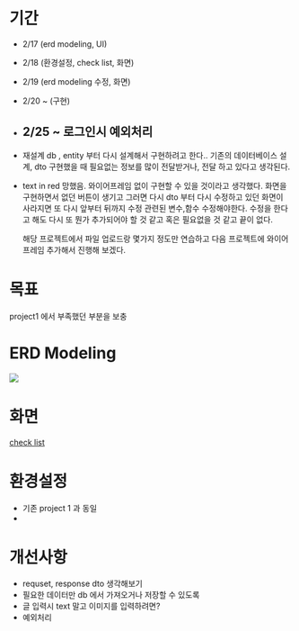 # 기간
- 2/17 (erd modeling, UI)
- 2/18 (환경설정, check list, 화면)
- 2/19 (erd modeling 수정, 화면)
- 2/20 ~ (구현)
- 2/25 ~ 로그인시 예외처리
  ---
- 재설계 db , entity 부터 다시 설계해서 구현하려고 한다..
  기존의 데이터베이스 설계, dto 구현했을 때 필요없는 정보를 많이 전달받거나, 전달 하고 있다고 생각된다.
  
- text in red 망했음.
  와이어프레임 없이 구현할 수 있을 것이라고 생각했다.
  화면을 구현하면서 없던 버튼이 생기고 그러면 다시 dto 부터 다시 수정하고 있던 화면이 사라지면 또 다시 앞부터 뒤까지 수정 관련된 변수,함수 수정해야한다.
  수정을 한다고 해도 다시 또 뭔가 추가되어야 할 것 같고 혹은 필요없을 것 같고 끝이 없다.

  해당 프로젝트에서 파일 업로드랑 몇가지 정도만 연습하고 다음 프로젝트에 와이어프레임 추가해서 진행해 보겠다.

# 목표
project1 에서 부족했던 부분을 보충

# ERD Modeling
<img src="https://github.com/hiyigh/project2/assets/112844031/4703e732-c795-418a-b40b-0e3539e14ea5">

# 화면
[check list](https://tricolor-havarti-76a.notion.site/check-list-6ec5d91d92dc4bd0b556a20d708ae885?pvs=4)
# 환경설정
- 기존 project 1 과 동일
- 
# 개선사항
- requset, response dto 생각해보기
- 필요한 데이터만 db 에서 가져오거나 저장할 수 있도록
- 글 입력시 text 말고 이미지를 입력하려면?
- 예외처리 
